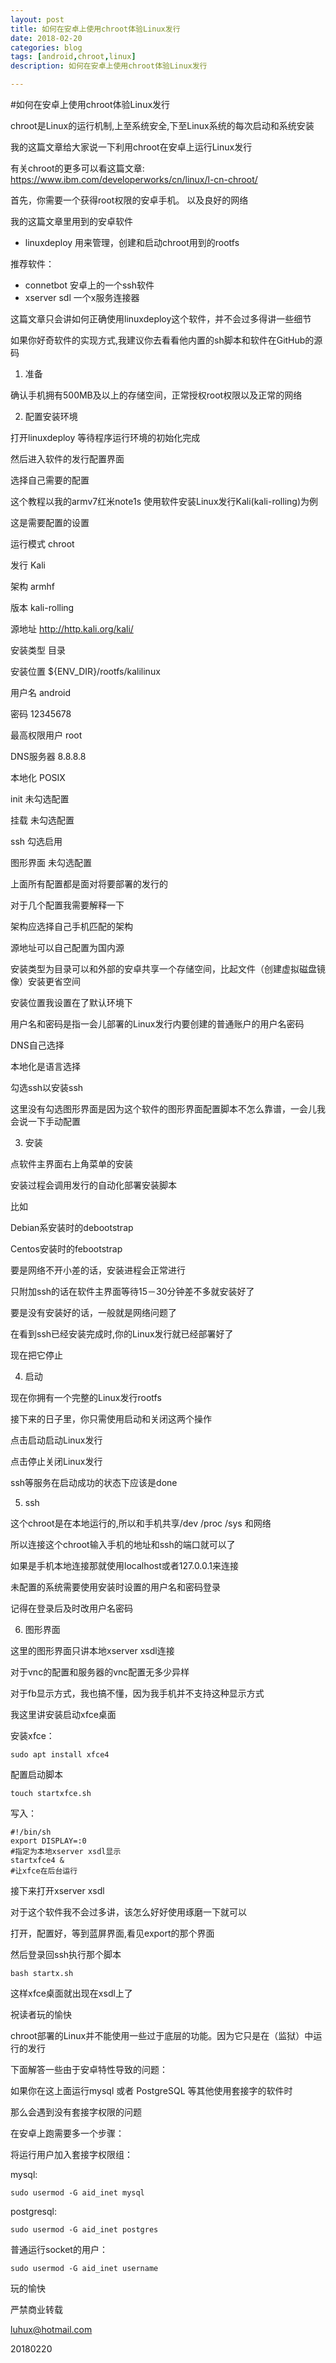 ```yaml
---
layout: post
title: 如何在安卓上使用chroot体验Linux发行
date: 2018-02-20
categories: blog
tags: [android,chroot,linux]
description: 如何在安卓上使用chroot体验Linux发行

---
```

#如何在安卓上使用chroot体验Linux发行

chroot是Linux的运行机制,上至系统安全,下至Linux系统的每次启动和系统安装

我的这篇文章给大家说一下利用chroot在安卓上运行Linux发行

有关chroot的更多可以看这篇文章: https://www.ibm.com/developerworks/cn/linux/l-cn-chroot/

首先，你需要一个获得root权限的安卓手机。 以及良好的网络

我的这篇文章里用到的安卓软件

 * linuxdeploy 用来管理，创建和启动chroot用到的rootfs

推荐软件：
 * connetbot 安卓上的一个ssh软件 
 * xserver sdl 一个x服务连接器

这篇文章只会讲如何正确使用linuxdeploy这个软件，并不会过多得讲一些细节

如果你好奇软件的实现方式,我建议你去看看他内置的sh脚本和软件在GitHub的源码

1. 准备

确认手机拥有500MB及以上的存储空间，正常授权root权限以及正常的网络

2. 配置安装环境

打开linuxdeploy  等待程序运行环境的初始化完成

然后进入软件的发行配置界面

选择自己需要的配置

这个教程以我的armv7红米note1s 使用软件安装Linux发行Kali(kali-rolling)为例

这是需要配置的设置

运行模式 chroot

发行 Kali

架构 armhf

版本 kali-rolling

源地址 http://http.kali.org/kali/

安装类型 目录

安装位置 ${ENV\_DIR}/rootfs/kalilinux

用户名 android

密码 12345678

最高权限用户 root

DNS服务器 8.8.8.8

本地化 POSIX

init 未勾选配置

挂载 未勾选配置

ssh 勾选启用

图形界面 未勾选配置

上面所有配置都是面对将要部署的发行的

对于几个配置我需要解释一下

架构应选择自己手机匹配的架构

源地址可以自己配置为国内源

安装类型为目录可以和外部的安卓共享一个存储空间，比起文件（创建虚拟磁盘镜像）安装更省空间

安装位置我设置在了默认环境下

用户名和密码是指一会儿部署的Linux发行内要创建的普通账户的用户名密码

DNS自己选择

本地化是语言选择

勾选ssh以安装ssh

这里没有勾选图形界面是因为这个软件的图形界面配置脚本不怎么靠谱，一会儿我会说一下手动配置


3. 安装

点软件主界面右上角菜单的安装

安装过程会调用发行的自动化部署安装脚本

比如

Debian系安装时的debootstrap

Centos安装时的febootstrap

要是网络不开小差的话，安装进程会正常进行

只附加ssh的话在软件主界面等待15－30分钟差不多就安装好了

要是没有安装好的话，一般就是网络问题了

在看到ssh已经安装完成时,你的Linux发行就已经部署好了

现在把它停止

4. 启动

现在你拥有一个完整的Linux发行rootfs

接下来的日子里，你只需使用启动和关闭这两个操作

点击启动启动Linux发行

点击停止关闭Linux发行

ssh等服务在启动成功的状态下应该是done

5. ssh

这个chroot是在本地运行的,所以和手机共享/dev /proc /sys 和网络

所以连接这个chroot输入手机的地址和ssh的端口就可以了

如果是手机本地连接那就使用localhost或者127.0.0.1来连接

未配置的系统需要使用安装时设置的用户名和密码登录

记得在登录后及时改用户名密码

6. 图形界面

这里的图形界面只讲本地xserver xsdl连接

对于vnc的配置和服务器的vnc配置无多少异样

对于fb显示方式，我也搞不懂，因为我手机并不支持这种显示方式

我这里讲安装启动xfce桌面

安装xfce：

    sudo apt install xfce4

配置启动脚本

    touch startxfce.sh

写入：

```
#!/bin/sh
export DISPLAY=:0
#指定为本地xserver xsdl显示
startxfce4 &
#让xfce在后台运行
```


接下来打开xserver xsdl

对于这个软件我不会过多讲，该怎么好好使用琢磨一下就可以

打开，配置好，等到蓝屏界面,看见export的那个界面

然后登录回ssh执行那个脚本

    bash startx.sh

这样xfce桌面就出现在xsdl上了



祝读者玩的愉快

chroot部署的Linux并不能使用一些过于底层的功能。因为它只是在（监狱）中运行的发行

下面解答一些由于安卓特性导致的问题：

如果你在这上面运行mysql 或者 PostgreSQL 等其他使用套接字的软件时

那么会遇到没有套接字权限的问题

在安卓上跑需要多一个步骤：

将运行用户加入套接字权限组：

mysql:

    sudo usermod -G aid_inet mysql

postgresql:

    sudo usermod -G aid_inet postgres

普通运行socket的用户：

    sudo usermod -G aid_inet username




玩的愉快


严禁商业转载

luhux@hotmail.com

20180220
